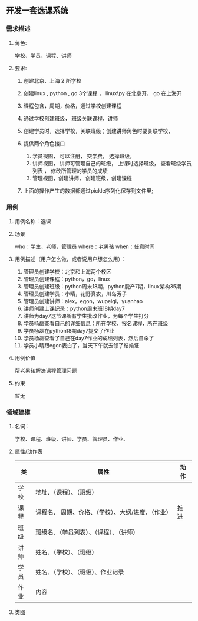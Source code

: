 
## 开发一套选课系统
### 需求描述
1. 角色:

    学校、学员、课程、讲师

2. 要求:
    1. 创建北京、上海 2 所学校
    2. 创建linux , python , go 3个课程 ， linux\py 在北京开， go 在上海开
    3. 课程包含，周期，价格，通过学校创建课程 
    4. 通过学校创建班级， 班级关联课程、讲师
    5. 创建学员时，选择学校，关联班级；创建讲师角色时要关联学校， 
    6. 提供两个角色接口
        1. 学员视图， 可以注册， 交学费， 选择班级，
        2. 讲师视图， 讲师可管理自己的班级， 上课时选择班级， 查看班级学员列表 ， 修改所管理的学员的成绩 
        3. 管理视图，创建讲师， 创建班级，创建课程
    
    7. 上面的操作产生的数据都通过pickle序列化保存到文件里;
### 用例
1. 用例名称：选课
2. 场景

    who：学生，老师，管理员
    where：老男孩
    when：任意时间

3. 用例描述（用户怎么做，或者说用户想怎么用）：
    1. 管理员创建学校：北京和上海两个校区
    2. 管理员创建课程：python，go，linux
    3. 管理员创建班级：python周末18期，python脱产7期，linux架构35期
    4. 管理员创建学员：小晴，花野真衣，川岛芳子
    5. 管理员创建讲师：alex，egon，wupeiqi，yuanhao
    6. 讲师创建上课记录：python周末班18期day7
    7. 讲师为day7这节课所有学生批改作业，为每个学生打分
    8. 学员杨磊查看自己的详细信息：所在学校，报名课程，所在班级
    9. 学员杨磊在python18期day7提交了作业
    10. 学员杨磊查看了自己在day7作业的成绩列表，然后自杀了
    11. 学员小晴跟egon表白了，当天下午就去领了结婚证

4. 用例价值

    帮老男孩解决课程管理问题
5. 约束

    暂无
    
### 领域建模
1. 名词：

    学校、课程、班级、讲师、学员、管理员、作业、

2. 属性/动作表

    类           | 属性    |动作
    -------------|---------------------|----------------
    学校| 地址、（课程）、（班级）|
    课程| 课程名、 周期、价格、（学校）、大纲/进度、（作业）| 推进
    班级| 班级名、（学员列表）、（课程）、（讲师）|
    讲师| 姓名、（学校）、（班级）|
    学员| 姓名、（学校）、（班级）、作业记录|
    作业| 内容|
    
3. 类图
